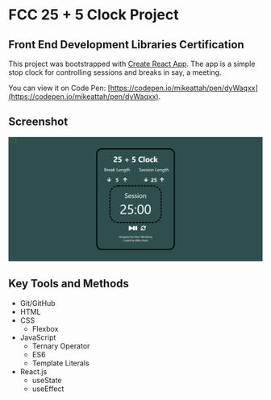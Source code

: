 # FCC 25 + 5 Clock Project

## Front End Development Libraries Certification

This project was bootstrapped with [Create React App](https://github.com/facebook/create-react-app). The app is a simple stop clock for controlling sessions and breaks in say, a meeting.

You can view it on Code Pen: [https://codepen.io/mikeattah/pen/dyWaqxx](https://codepen.io/mikeattah/pen/dyWaqxx).

## Screenshot

![Screenshot](./screenshot.png)

## Key Tools and Methods

- Git/GitHub
- HTML
- CSS
  - Flexbox
- JavaScript
  - Ternary Operator
  - ES6
  - Template Literals
- React.js
  - useState
  - useEffect

